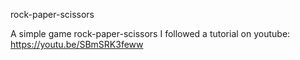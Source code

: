 rock-paper-scissors

A simple game rock-paper-scissors 
I followed a tutorial on youtube: https://youtu.be/SBmSRK3feww
